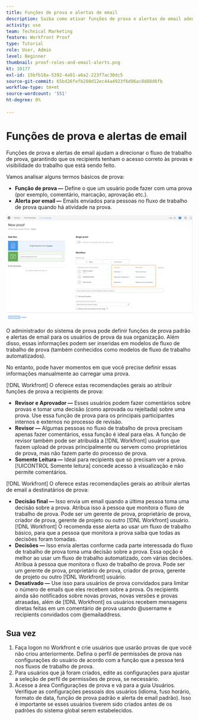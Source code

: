 ```yaml
---
title: Funções de prova e alertas de email
description: Saiba como ativar funções de prova e alertas de email adequados para que os recipients de prova tenham acesso a provas e visibilidade do trabalho que está sendo feito no [!DNL  Workfront].
activity: use
team: Technical Marketing
feature: Workfront Proof
type: Tutorial
role: User, Admin
level: Beginner
thumbnail: proof-roles-and-email-alerts.png
kt: 10177
exl-id: 15bfb18a-5392-4a91-a6a2-223f7ac30dc5
source-git-commit: 65bd26fefb280d12ec44a4923f6d96ac8d88d6fb
workflow-type: tm+mt
source-wordcount: '551'
ht-degree: 0%

---
```


# Funções de prova e alertas de email

Funções de prova e alertas de email ajudam a direcionar o fluxo de trabalho de prova, garantindo que os recipients tenham o acesso correto às provas e visibilidade do trabalho que está sendo feito.

Vamos analisar alguns termos básicos de prova:

* **Função de prova —** Define o que um usuário pode fazer com uma prova (por exemplo, comentário, marcação, aprovação etc.).
* **Alerta por email —** Emails enviados para pessoas no fluxo de trabalho de prova quando há atividade na prova.

![Uma imagem do [!UICONTROL Nova prova] janela com o [!UICONTROL Função de prova] e [!UICONTROL Alertas de email] colunas realçadas.](assets/proof-roles-and-email-alerts.png)

O administrador do sistema de prova pode definir funções de prova padrão e alertas de email para os usuários de prova da sua organização. Além disso, essas informações podem ser inseridas em modelos de fluxo de trabalho de prova (também conhecidos como modelos de fluxo de trabalho automatizados).

No entanto, pode haver momentos em que você precise definir essas informações manualmente ao carregar uma prova.

[!DNL Workfront] O oferece estas recomendações gerais ao atribuir funções de prova a recipients de prova:

* **Revisor e Aprovador —** Esses usuários podem fazer comentários sobre provas e tomar uma decisão (como aprovada ou rejeitada) sobre uma prova. Use essa função de prova para os principais participantes internos e externos no processo de revisão.
* **Revisor —** Algumas pessoas no fluxo de trabalho de prova precisam apenas fazer comentários, essa função é ideal para elas. A função de revisor também pode ser atribuída a [!DNL Workfront] usuários que fazem upload de provas principalmente ou servem como proprietários de prova, mas não fazem parte do processo de prova.
* **Somente Leitura —** Ideal para recipients que só precisam ver a prova. [!UICONTROL Somente leitura] concede acesso à visualização e não permite comentários.

[!DNL Workfront] O oferece estas recomendações gerais ao atribuir alertas de email a destinatários de prova:

* **Decisão final —** Isso envia um email quando a última pessoa toma uma decisão sobre a prova. Atribua isso à pessoa que monitora o fluxo de trabalho de prova. Pode ser um gerente de prova, proprietário de prova, criador de prova, gerente de projeto ou outro [!DNL Workfront] usuário. [!DNL Workfront] O recomenda esse alerta ao usar um fluxo de trabalho básico, para que a pessoa que monitora a prova saiba que todas as decisões foram tomadas.
* **Decisões —** Isso envia alertas conforme cada parte interessada do fluxo de trabalho de prova toma uma decisão sobre a prova. Essa opção é melhor ao usar um fluxo de trabalho automatizado, com várias decisões. Atribua à pessoa que monitora o fluxo de trabalho de prova. Pode ser um gerente de prova, proprietário de prova, criador de prova, gerente de projeto ou outro [!DNL Workfront] usuário.
* **Desativado —** Use isso para usuários de prova convidados para limitar o número de emails que eles recebem sobre a prova. Os recipients ainda são notificados sobre novas provas, novas versões e provas atrasadas, além de [!DNL Workfront] os usuários recebem mensagens diretas feitas em um comentário de prova usando @username e recipients convidados com @emailaddress.

## Sua vez

1. Faça logon no Workfront e crie usuários que usarão provas de que você não criou anteriormente. Defina o perfil de permissões de prova nas configurações do usuário de acordo com a função que a pessoa terá nos fluxos de trabalho de prova.
1. Para usuários que já foram criados, edite as configurações para ajustar a seleção de perfil de permissões de prova, se necessário.
1. Acesse a área Configurações de prova e vá para a guia Usuários. Verifique as configurações pessoais dos usuários (idioma, fuso horário, formato de data, função de prova padrão e alerta de email padrão). Isso é importante se esses usuários tiverem sido criados antes de os padrões do sistema global serem estabelecidos.

<!--
Download the proof role and email alert guides to have on hand as you start uploading proofs and assigning proof recipients.
-->

<!--
## Learn more
* Notifications for proof comments and decisions
-->

<!--
## Guides
* Proof roles
* Email alerts
-->

